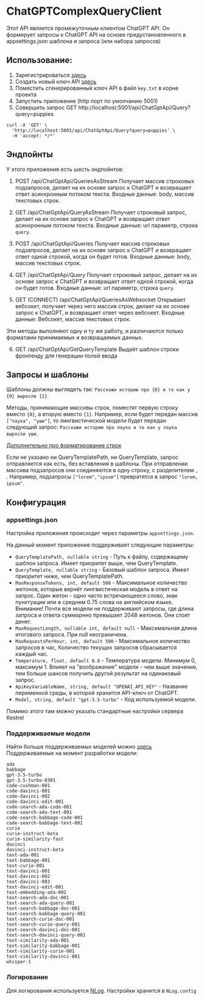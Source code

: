 # ChatGPTComplexQueryClient

Этот API является промежуточным клиентом ChatGPT API. Он формирует запросы к ChatGPT API на основе предустановленного в appsettings.json шаблона и запроса (или набора запросов)

## Использование:
1. Зарегистрироваться [здесь](https://platform.openai.com)
2. Создать новый ключ API [здесь](https://platform.openai.com/account/api-keys)
3. Поместить сгенерированный ключ API в файл `key.txt` в корне проекта
4. Запустить приложение (http порт по умолчанию 5001)
5. Совершить запрос GET http://localhost:5001/api/ChatGptApi/Query?query=puppies
```
curl -X 'GET' \
  'http://localhost:5001/api/ChatGptApi/Query?query=puppies' \
  -H 'accept: */*'
```

## Эндпойнты
У этого приложения есть шесть эндпойнтов:
1. POST /api/ChatGptApi/QueriesAsStream
Получает массив строковых подзапросов, делает на их основе запрос к ChatGPT и возвращает ответ асинхронным потоком текста.
Входные данные: body, массив текстовых строк.
2. GET /api/ChatGptApi/QueryAsStream
Получает строковый запрос, делает на их основе запрос к ChatGPT и возвращает ответ асинхронным потоком текста.
Входные данные: url параметр, строка `query`.

3. POST /api/ChatGptApi/Queries
Получает массив строковых подзапросов, делает на их основе запрос к ChatGPT и возвращает ответ одной строкой, когда он будет готов.
Входные данные: body, массив текстовых строк.
4. GET /api/ChatGptApi/Query
Получает строковый запрос, делает на их основе запрос к ChatGPT и возвращает ответ одной строкой, когда он будет готов.
Входные данные: url параметр, строка `query`.

5. GET (CONNECT) /api/ChatGptApi/QueriesAsWebsocket
Открывает вебсокет, получает через него массив строк, делает на их основе запрос к ChatGPT, и возвращает ответ через вебсокет.
Входные данные: Вебсокет, массив текстовых строк.

Эти методы выполняют одну и ту же работу, и различаются только форматами принимаемых и возвращаемых данных.

6. GET /api/ChatGptApi/GetQueryTemplate
Выдаёт шаблон строки фронтенду для генерации полей ввода


## Запросы и шаблоны
Шаблоны должны выглядеть так: `Расскажи историю про {0} и то как у {0} выросли {1}`.

Методы, принимающие массивы строк, поместят первую строку вместо `{0}`, а вторую вместо `{1}`. Например, если будет передан массив `["паука", "уши"]`, то лингвистической модели будет передан следующий запрос: `Расскажи историю про паука и то как у паука выросли уши`.

[Дополнительно про форматирование строк](https://www.c-sharpcorner.com/UploadFile/mahesh/format-string-in-C-Sharp/)

Если не указано ни QueryTemplatePath, ни QueryTemplate, запрос отправляется как есть, без вставления в шаблоны. При отправлении массива подзапросов они соединяются в одну строку, с разделителем `, `. Например, подзапросы `["lorem","ipsum"]` превратятся в запрос `"lorem, ipsum"`.

## Конфигурация
### appsettings.json
Настройка приложения происходит через параметры `appsettings.json`.

На данный момент приложение поддерживает следующие параметры:
- `QueryTemplatePath, nullable string` - Путь к файлу, содержащему шаблон запроса. Имеет приоритет выше, чем QueryTemplate.
- `QueryTemplate, nullable string` - Базовый шаблон запроса. Имеет приоритет ниже, чем QueryTemplatePath.
- `MaxResponseTokens, int, default 500` - Максимальное количество жетонов, которые вернёт лингвистическая модель в ответ на запрос. Один жетон - одно часто встречающееся слово, знак пунктуации или в среднем 0.75 слова на английском языке. Внимание! Почти все модели не поддерживают запросы, где длина запроса и ответа суммарнно превышает 2048 жетонов. Они стоят денег.
- `MaxRequestLength, nullable int, default null` - Максимальная длина итогового запроса. При null неограничена.
- `MaxRequestsPerHour, int, default 500` - Максимальное количество запросов в час, Количество текущих запросов сбрасывается каждый час.
- `Temperature, float, default 0.8` - Температура модели. Минимум 0, максимум 1. Влияет на "воображение" модели - чем выше значение, тем больше шансов получить другой результат на одинаковый запрос.
- `ApiKeyVariableName, string, default "OPENAI_API_KEY"` - Название переменной среды, в которой хранится API-ключ от ChatGPT.
- `Model, string, default "gpt-3.5-turbo"` - Код используемой модели.

Помимо этого там можно указать стандартные настройки сервера Kestrel

### Поддерживаемые модели
Найти больше поддерживаемых моделей можно [здесь](https://github.com/betalgo/openai/wiki/Models)
Поддерживаемые на момент разработки модели: 
```
ada
babbage
gpt-3.5-turbo
gpt-3.5-turbo-0301
code-cushman-001
code-davinci-001
code-davinci-002
code-davinci-edit-001
code-search-ada-code-001
code-search-ada-text-001
code-search-babbage-code-001
code-search-babbage-text-001
curie
curie-instruct-beta
curie-similarity-fast
davinci
davinci-instruct-beta
text-ada-001
text-babbage-001
text-curie-001
text-davinci-001
text-davinci-002
text-davinci-003
text-davinci-edit-001
text-embedding-ada-002
text-search-ada-doc-001
text-search-ada-query-001
text-search-babbage-doc-001
text-search-babbage-query-001
text-search-curie-doc-001
text-search-curie-query-001
text-search-davinci-doc-001
text-search-davinci-query-001
text-similarity-ada-001
text-similarity-babbage-001
text-similarity-curie-001
text-similarity-davinci-001
whisper-1
```

### Логирование
Для логирования используется [NLog](https://nlog-project.org). Настройки хранятся в `NLog.config`
